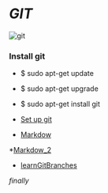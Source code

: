 # *GIT*


![git](https://user-images.githubusercontent.com/85587286/160303499-c375e401-abdf-4c99-906e-9f5373ee4e14.jpeg)


### Install git

* $ sudo apt-get update

* $ sudo apt-get upgrade

* $ sudo apt-get install git

* [Set up git](https://docs.github.com/en/get-started/quickstart/set-up-git)

* [Markdow](https://wordpress.com/support/markdown-quick-reference/)

*[Markdow_2](https://dillinger.io/)

* [learnGitBranches](https://learngitbranching.js.org/?locale=es_ES)

*finally*

